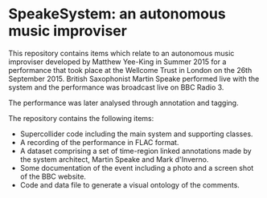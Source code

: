 # SpeakeSystem: an autonomous music improviser

This repository contains items which relate to an autonomous music improviser developed by Matthew Yee-King in Summer 2015 for a performance that took place at the Wellcome Trust in London on  the 26th September 2015. British Saxophonist Martin Speake performed live with the system and the performance was broadcast live on BBC Radio 3. 

The performance was later analysed through annotation and tagging. 

The repository contains the following items:

* Supercollider code including the main system and supporting classes.
* A recording of the performance in FLAC format.
* A dataset comprising a set of time-region linked annotations made by the system architect, Martin Speake and Mark d'Inverno.
* Some documentation of the event including a photo and a screen shot of the BBC website.
* Code and data file to generate a visual ontology of the comments. 
